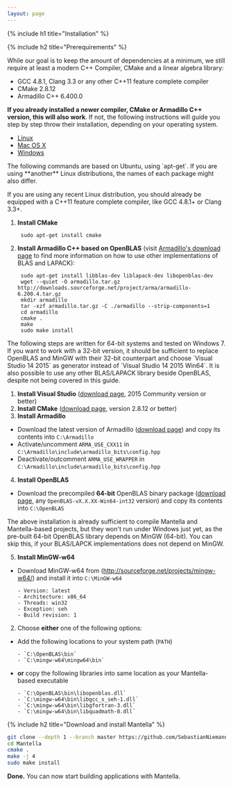 ```yaml
---
layout: page
---
```

{% include h1 title="Installation" %}

{% include h2 title="Prerequirements" %}

While our goal is to keep the amount of dependencies at a minimum, we still require at least a modern C++ Compiler, CMake and a linear algebra library:

- GCC 4.8.1, Clang 3.3 or any other C++11 feature complete compiler
- CMake 2.8.12
- Armadillo C++ 6.400.0

**If you already installed a newer compiler, CMake or Armadillo C++ version, this will also work**. If not, the following instructions will guide you step by step throw their installation, depending on your operating system.

<ul class="nav nav-tabs" role="tablist" id="prerequirements">
<li role="presentation" class="active"><a href="#prerequirements-linux" aria-controls="prerequirements-linux" role="tab" data-toggle="tab">Linux</a></li>
<li role="presentation"><a href="#prerequirements-mac-os-x" aria-controls="prerequirements-mac-os-x" role="tab" data-toggle="tab">Mac OS X</a></li>
<li role="presentation"><a href="#prerequirements-windows" aria-controls="prerequirements-windows" role="tab" data-toggle="tab">Windows</a></li>
</ul>
<div class="tab-content">
<div role="tabpanel" class="tab-pane active" id="prerequirements-linux">
The following commands are based on Ubuntu, using `apt-get`. If you are using **another** Linux distributions, the names of each package might also differ.

If you are using any recent Linux distribution, you should already be equipped with a C++11 feature complete compiler, like GCC 4.8.1+ or Clang 3.3+.

1. **Install CMake**

        sudo apt-get install cmake
        
2. **Install Armadillo C++ based on OpenBLAS** (visit [Armadillo's download page](http://arma.sourceforge.net/download.html) to find more information on how to use other implementations of BLAS and LAPACK):

        sudo apt-get install libblas-dev liblapack-dev libopenblas-dev
        wget --quiet -O armadillo.tar.gz http://downloads.sourceforge.net/project/arma/armadillo-6.200.4.tar.gz
        mkdir armadillo
        tar -xzf armadillo.tar.gz -C ./armadillo --strip-components=1
        cd armadillo
        cmake .
        make
        sudo make install

</div>
<div role="tabpanel" class="tab-pane" id="prerequirements-mac-os-x">
</div>
<div role="tabpanel" class="tab-pane" id="prerequirements-windows">
The following steps are written for 64-bit systems and tested on Windows 7. If you want to work with a 32-bit version, it should be sufficient to replace OpenBLAS and MinGW with their 32-bit counterpart and choose `Visual Studio 14 2015` as generator instead of `Visual Studio 14 2015 Win64`. It is also possible to use any other BLAS/LAPACK library beside OpenBLAS, despite not being covered in this guide.

1. **Install Visual Studio** ([download page](https://www.visualstudio.com/de-de/downloads/download-visual-studio-vs.aspx), 2015 Community version or better)
2. **Install CMake** ([download page](https://cmake.org/download/), version 2.8.12 or better)
3. **Install Armadillo**

  - Download the latest version of Armadillo ([download page](http://arma.sourceforge.net/download.html)) and copy its contents into `C:\Armadillo`
  - Activate/uncomment `ARMA_USE_CXX11` in `C:\Armadillo\include\armadillo_bits\config.hpp`
  - Deactivate/outcomment `ARMA_USE_WRAPPER` in `C:\Armadillo\include\armadillo_bits\config.hpp`
  
4. **Install OpenBLAS**

  - Download the precompiled **64-bit** OpenBLAS binary package ([download page](http://www.openblas.net/), any `OpenBLAS-vX.X.XX-Win64-int32` version) and copy its contents into `C:\OpenBLAS`
  
The above installation is already sufficient to compile Mantella and Mantella-based projects, but they won't run under Windows just yet, as the pre-built 64-bit OpenBLAS library depends on MinGW (64-bit). You can skip this, if your BLAS/LAPCK implementations does not depend on MinGW.
  
5. **Install MinGW-w64**

  - Download MinGW-w64 from (http://sourceforge.net/projects/mingw-w64/) and install it into `C:\MinGW-w64`
  
        - Version: latest
        - Architecture: x86_64
        - Threads: win32
        - Exception: seh
        - Build revision: 1
        
2. Choose **either** one of the following options:

  - Add the following locations to your system path (`PATH`)
  
        - `C:\OpenBLAS\bin`
        - `C:\mingw-w64\mingw64\bin`
        
  - **or** copy the following libraries into same location as your Mantella-based executable
  
        - `C:\OpenBLAS\bin\libopenblas.dll`
        - `C:\mingw-w64\bin\libgcc_s_seh-1.dll`
        - `C:\mingw-w64\bin\libgfortran-3.dll`
        - `C:\mingw-w64\bin\libquadmath-0.dll`
        
</div>
</div>

{% include h2 title="Download and install Mantella" %}

``` bash
git clone --depth 1 --branch master https://github.com/SebastianNiemann/Mantella.git
cd Mantella
cmake .
make -j 4
sudo make install
```

**Done.** You can now start building applications with Mantella.
